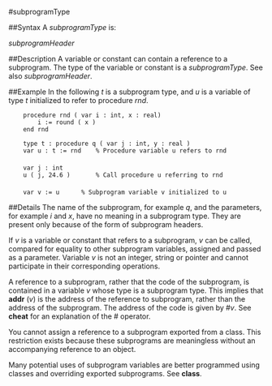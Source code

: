 
#subprogramType

##Syntax
A _subprogramType_ is:


_subprogramHeader_



##Description
A variable or constant can contain a reference to a subprogram. The type of the variable or constant is a _subprogramType_. See also _subprogramHeader_.


##Example
In the following _t_ is a subprogram type, and _u_ is a variable of type _t_ initialized to refer to procedure _rnd_.

        procedure rnd ( var i : int, x : real)
            i := round ( x )
        end rnd
        
        type t : procedure q ( var j : int, y : real )
        var u : t := rnd    % Procedure variable u refers to rnd
        
        var j : int
        u ( j, 24.6 )       % Call procedure u referring to rnd
        
        var v := u      % Subprogram variable v initialized to u
##Details
The name of the subprogram, for example _q_, and the parameters, for example _i_ and _x_, have no meaning in a subprogram type. They are present only because of the form of subprogram headers.

If _v_ is a variable or constant that refers to a subprogram, _v_ can be called, compared for equality to other subprogram variables, assigned and passed as a parameter. Variable _v_ is not an integer, string or pointer and cannot participate in their corresponding operations.

A reference to a subprogram, rather that the code of the subprogram, is contained in a variable _v_ whose type is a subprogram type. This implies that **addr** (_v_) is the address of the reference to subprogram, rather than the address of the subprogram. The address of the code is given by #_v_. See **cheat** for an explanation of the # operator.

You cannot assign a reference to a subprogram exported from a class. This restriction exists because  these subprograms are meaningless without an accompanying reference to an object.

Many potential uses of subprogram variables are better programmed using classes and overriding exported subprograms. See **class**.

